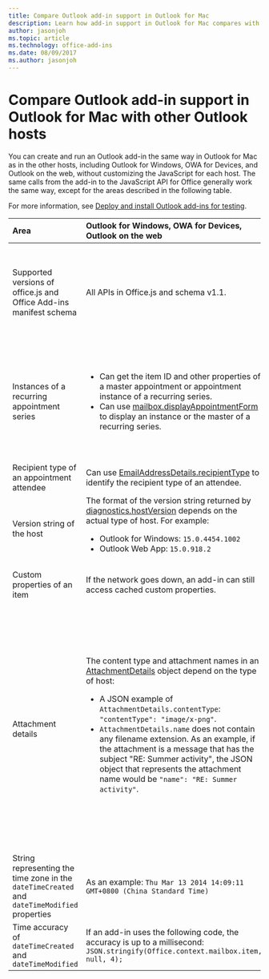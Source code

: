 ```yaml
---
title: Compare Outlook add-in support in Outlook for Mac
description: Learn how add-in support in Outlook for Mac compares with other Outlook hosts.
author: jasonjoh
ms.topic: article
ms.technology: office-add-ins
ms.date: 08/09/2017
ms.author: jasonjoh
---
```


# Compare Outlook add-in support in Outlook for Mac with other Outlook hosts

You can create and run an Outlook add-in the same way in Outlook for Mac as in the other hosts, including Outlook for Windows, OWA for Devices, and Outlook on the web, without customizing the JavaScript for each host. The same calls from the add-in to the JavaScript API for Office generally work the same way, except for the areas described in the following table.

For more information, see [Deploy and install Outlook add-ins for testing](testing-and-tips.md).

| Area | Outlook for Windows, OWA for Devices, Outlook on the web | Outlook for Mac |
|:-----|:-----|:-----|
| Supported versions of office.js and Office Add-ins manifest schema | All APIs in Office.js and schema v1.1. | <ul><li>Supports requirement sets 1.0, 1.1, 1.2, 1.3, and 1.4</li><li>Schema v1.1.</li></ul>**NOTE**: Outlook for Mac does not support saving a meeting. The `saveAsync` method will fail when called from a meeting in compose mode. |
| Instances of a recurring appointment series | <ul><li>Can get the item ID and other properties of a master appointment or appointment instance of a recurring series.</li><li>Can use [mailbox.displayAppointmentForm](https://docs.microsoft.com/office/dev/add-ins/reference/objectmodel/requirement-set-1.5/Office.context.mailbox#displayappointmentformitemid) to display an instance or the master of a recurring series.</li></ul> | <ul><li>Can get the item ID and other properties of the master appointment, but not those of an instance of a recurring series.</li><li>Can display the master appointment of a recurring series. Without the item ID, cannot display an instance of a recurring series.</li></ul> |
| Recipient type of an appointment attendee | Can use [EmailAddressDetails.recipientType](https://docs.microsoft.com/javascript/api/outlook_1_5/office.emailaddressdetails#recipienttype) to identify the recipient type of an attendee. | `EmailAddressDetails.recipientType` returns `undefined` for appointment attendees. |
| Version string of the host | The format of the version string returned by [diagnostics.hostVersion](https://docs.microsoft.com/office/dev/add-ins/reference/objectmodel/requirement-set-1.5/Office.context.mailbox.diagnostics#hostversion-string) depends on the actual type of host. For example:<ul><li>Outlook for Windows: `15.0.4454.1002`</li><li>Outlook Web App: `15.0.918.2`</li></ul> |An example of the version string returned by `Diagnostics.hostVersion` on Outlook for Mac: `15.0 (140325)` |
| Custom properties of an item | If the network goes down, an add-in can still access cached custom properties. | Because Outlook for Mac does not cache custom properties, if the network goes down, add-ins would not be able to access them. |
| Attachment details | The content type and attachment names in an [AttachmentDetails](https://docs.microsoft.com/javascript/api/outlook_1_5/office.attachmentdetails) object depend on the type of host:<ul><li>A JSON example of `AttachmentDetails.contentType`: `"contentType": "image/x-png"`. </li><li>`AttachmentDetails.name` does not contain any filename extension. As an example, if the attachment is a message that has the subject "RE: Summer activity", the JSON object that represents the attachment name would be `"name": "RE: Summer activity"`.</li></ul> | <ul><li>A JSON example of `AttachmentDetails.contentType`: `"contentType" "image/png"`</li><li>`AttachmentDetails.name` always includes a filename extension. Attachments that are mail items have a .eml extension, and appointments have a .ics extension. As an example, if an attachment is an email with the subject "RE: Summer activity", the JSON object that represents the attachment name would be `"name": "RE: Summer activity.eml"`.<p>**NOTE**: If a file is programmatically attached (e.g through an add-in) without an extension then the `AttachmentDetails.name`  will not contain the extension as part of filename.</p></li></ul> |
| String representing the time zone in the `dateTimeCreated` and `dateTimeModified` properties |As an example: `Thu Mar 13 2014 14:09:11 GMT+0800 (China Standard Time)` | As an example: `Thu Mar 13 2014 14:09:11 GMT+0800 (CST)` |
| Time accuracy of `dateTimeCreated` and `dateTimeModified` | If an add-in uses the following code, the accuracy is up to a millisecond:<br/>`JSON.stringify(Office.context.mailbox.item, null, 4);`| The accuracy is up to only a second. |

